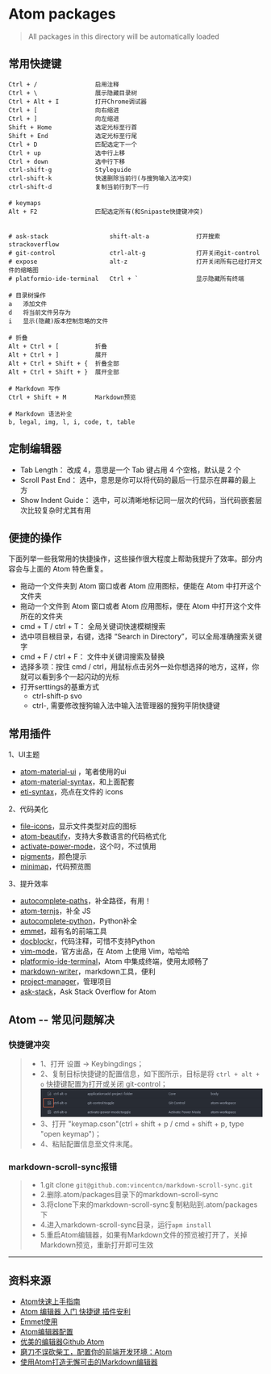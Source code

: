 # Atom packages
>All packages in this directory will be automatically loaded

## 常用快捷键
```
Ctrl + /                启用注释
Ctrl + \                展示隐藏目录树
Ctrl + Alt + I          打开Chrome调试器
Ctrl + [                向右缩进
Ctrl + ]                向左缩进
Shift + Home            选定光标至行首
Shift + End             选定光标至行尾
Ctrl + D                匹配选定下一个
Ctrl + up               选中行上移
Ctrl + down             选中行下移
ctrl-shift-g            Styleguide
ctrl-shift-k            快速删除当前行(与搜狗输入法冲突)
ctrl-shift-d            复制当前行到下一行

# keymaps
Alt + F2                匹配选定所有(和Snipaste快捷键冲突)


# ask-stack                 shift-alt-a             打开搜索strackoverflow
# git-control               ctrl-alt-g              打开关闭git-control
# expose                    alt-z                   打开关闭所有已经打开文件的缩略图
# platformio-ide-terminal   Ctrl + `                显示隐藏所有终端

# 目录树操作
a   添加文件
d   将当前文件另存为
i   显示(隐藏)版本控制忽略的文件

# 折叠
Alt + Ctrl + [          折叠
Alt + Ctrl + ]          展开
Alt + Ctrl + Shift + {  折叠全部
Alt + Ctrl + Shift + }  展开全部

# Markdown 写作
Ctrl + Shift + M        Markdown预览

# Markdown 语法补全
b, legal, img, l, i, code, t, table
```

## 定制编辑器

- Tab Length： 改成 4，意思是一个 Tab 键占用 4 个空格，默认是 2 个
- Scroll Past End： 选中，意思是你可以将代码的最后一行显示在屏幕的最上方
- Show Indent Guide： 选中，可以清晰地标记同一层次的代码，当代码嵌套层次比较复杂时尤其有用

## 便捷的操作
下面列举一些我常用的快捷操作，这些操作很大程度上帮助我提升了效率。部分内容会与上面的 Atom 特色重复。

- 拖动一个文件夹到 Atom 窗口或者 Atom 应用图标，便能在 Atom 中打开这个文件夹
- 拖动一个文件到 Atom 窗口或者 Atom 应用图标，便在 Atom 中打开这个文件所在的文件夹
- cmd + T / ctrl + T： 全局关键词快速模糊搜索
- 选中项目根目录，右键，选择 “Search in Directory”，可以全局准确搜索关键字
- cmd + F / ctrl + F： 文件中关键词搜索及替换
- 选择多项：按住 cmd / ctrl，用鼠标点击另外一处你想选择的地方，这样，你就可以看到多个一起闪动的光标
- 打开serttings的基重方式
    - ctrl-shift-p  svo
    - ctrl-,    需要修改搜狗输入法中输入法管理器的搜狗平阴快捷键


## 常用插件

1、UI主题


- [atom-material-ui](https://atom.io/themes/atom-material-ui) ，笔者使用的ui
- [atom-material-syntax](https://atom.io/themes/atom-material-syntax)，和上面配套
- [eti-syntax](https://atom.io/themes/seti-syntax)，亮点在文件的 icons

2、代码美化
- [file-icons](https://atom.io/packages/file-icons)，显示文件类型对应的图标
- [atom-beautify](https://atom.io/packages/atom-beautify)，支持大多数语言的代码格式化
- [activate-power-mode](https://atom.io/packages/activate-power-mode)，这个叼，不过慎用
- [pigments](https://atom.io/packages/pigments)，颜色提示
- [minimap](https://atom.io/packages/minimap)，代码预览图

3、提升效率
- [autocomplete-paths](https://atom.io/packages/autocomplete-paths)，补全路径，有用！
- [atom-ternjs](https://atom.io/packages/atom-ternjs)，补全 JS
- [autocomplete-python](https://atom.io/packages/autocomplete-python)，Python补全
- [emmet](https://atom.io/packages/emmet)，超有名的前端工具
- [docblockr](https://atom.io/packages/docblockr)，代码注释，可惜不支持Python
- [vim-mode](https://atom.io/packages/vim-mode)，官方出品，在 Atom 上使用 Vim，哈哈哈
- [platformio-ide-terminal](https://atom.io/packages/platformio-ide-terminal)，Atom 中集成终端，使用太顺畅了
- [markdown-writer](https://atom.io/packages/markdown-writer)，markdown工具，便利
- [project-manager](https://atom.io/packages/project-manager)，管理项目
- [ask-stack](https://atom.io/packages/ask-stack)，Ask Stack Overflow for Atom


## Atom -- 常见问题解决

### **快捷键冲突**

>- 1、打开 设置 -> Keybingdings；
>- 2、复制目标快捷键的配置信息，如下图所示，目标是将 `ctrl + alt + o` 快捷键配置为打开或关闭 git-control；
![images](https://github.com/jmszwzr/AtomPackages/raw/master/_images/Keybingdings.png)
>- 3、打开 "keymap.cson"(ctrl + shift + p / cmd + shift + p, type "open keymap")；
>- 4、粘贴配置信息至文件末尾。

### **markdown-scroll-sync报错**

>- 1.git clone `git@github.com:vincentcn/markdown-scroll-sync.git`
>- 2.删除.atom/packages目录下的markdown-scroll-sync
>- 3.将clone下来的markdown-scroll-sync复制粘贴到.atom/packages下
>- 4.进入markdown-scroll-sync目录，运行`apm install`
>- 5.重启Atom编辑器，如果有Markdown文件的预览被打开了，关掉Markdown预览，重新打开即可生效









--------------------
## 资料来源

- [Atom快速上手指南](https://zhuanlan.zhihu.com/p/26175781)
- [Atom 编辑器 入门 快捷键 插件安利](http://www.jianshu.com/p/aa8f8a252ed9)
- [Emmet使用](http://www.cnblogs.com/matchless/archive/2013/04/10/3010628.html)
- [Atom编辑器配置](http://imweb.io/topic/56c12f7e5c49f9d377ed8f1e)
- [优美的编辑器Github Atom](https://crazylxr.github.io/2016/10/10/2016-10-10-%E4%BC%98%E7%BE%8E%E7%9A%84%E7%BC%96%E8%BE%91%E5%99%A8github_atom/)
- [磨刀不误砍柴工，配置你的前端开发环境：Atom](https://segmentfault.com/a/1190000007690359)
- [使用Atom打造无懈可击的Markdown编辑器](http://www.cnblogs.com/fanzhidongyzby/p/6637084.html)
